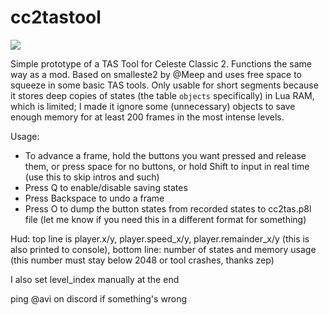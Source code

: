 # cc2tastool

<img src="https://raw.githubusercontent.com/db0z/cc2tastool/main/preview.gif">

Simple prototype of a TAS Tool for Celeste Classic 2. Functions the same way as a mod. Based on smalleste2 by @Meep and uses free space to squeeze in some basic TAS tools. Only usable for short segments because it stores deep copies of states (the table `objects` specifically) in Lua RAM, which is limited; I made it ignore some (unnecessary) objects to save enough memory for at least 200 frames in the most intense levels.

Usage:

* To advance a frame, hold the buttons you want pressed and release them, or press space for no buttons, or hold Shift to input in real time (use this to skip intros and such)
* Press Q to enable/disable saving states
* Press Backspace to undo a frame
* Press O to dump the button states from recorded states to cc2tas.p8l file (let me know if you need this in a different format for something)

Hud: top line is player.x/y, player.speed_x/y, player.remainder_x/y (this is also printed to console), bottom line: number of states and memory usage (this number must stay below 2048 or tool crashes, thanks zep)

I also set level_index manually at the end

ping @avi on discord if something's wrong
